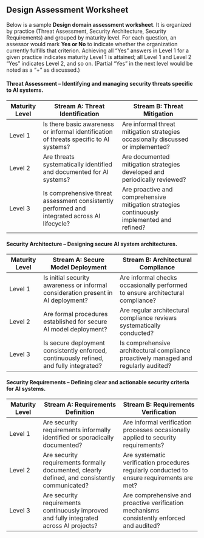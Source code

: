 ## Design Assessment Worksheet

Below is a sample **Design domain assessment worksheet**. It is organized by practice (Threat Assessment, Security Architecture, Security Requirements) and grouped by maturity level. For each question, an assessor would mark **Yes or No** to indicate whether the organization currently fulfills that criterion. Achieving all “Yes” answers in Level 1 for a given practice indicates maturity Level 1 is attained; all Level 1 and Level 2 “Yes” indicates Level 2, and so on. (Partial “Yes” in the next level would be noted as a “+” as discussed.)

#### Threat Assessment – Identifying and managing security threats specific to AI systems.

| Maturity Level | Stream A: Threat Identification                                                               | Stream B: Threat Mitigation                                                                 |
| -------------- | --------------------------------------------------------------------------------------------- | ------------------------------------------------------------------------------------------- |
| Level 1        | Is there basic awareness or informal identification of threats specific to AI systems?        | Are informal threat mitigation strategies occasionally discussed or implemented?            |
| Level 2        | Are threats systematically identified and documented for AI systems?                          | Are documented mitigation strategies developed and periodically reviewed?                   |
| Level 3        | Is comprehensive threat assessment consistently performed and integrated across AI lifecycle? | Are proactive and comprehensive mitigation strategies continuously implemented and refined? |

#### Security Architecture – Designing secure AI system architectures.

| Maturity Level | Stream A: Secure Model Deployment                                                       | Stream B: Architectural Compliance                                                   |
| -------------- | --------------------------------------------------------------------------------------- | ------------------------------------------------------------------------------------ |
| Level 1        | Is initial security awareness or informal consideration present in AI deployment?       | Are informal checks occasionally performed to ensure architectural compliance?       |
| Level 2        | Are formal procedures established for secure AI model deployment?                       | Are regular architectural compliance reviews systematically conducted?               |
| Level 3        | Is secure deployment consistently enforced, continuously refined, and fully integrated? | Is comprehensive architectural compliance proactively managed and regularly audited? |

#### Security Requirements – Defining clear and actionable security criteria for AI systems.

| Maturity Level | Stream A: Requirements Definition                                                              | Stream B: Requirements Verification                                                        |
| -------------- | ---------------------------------------------------------------------------------------------- | ------------------------------------------------------------------------------------------ |
| Level 1        | Are security requirements informally identified or sporadically documented?                    | Are informal verification processes occasionally applied to security requirements?         |
| Level 2        | Are security requirements formally documented, clearly defined, and consistently communicated? | Are systematic verification procedures regularly conducted to ensure requirements are met? |
| Level 3        | Are security requirements continuously improved and fully integrated across AI projects?       | Are comprehensive and proactive verification mechanisms consistently enforced and audited? |
